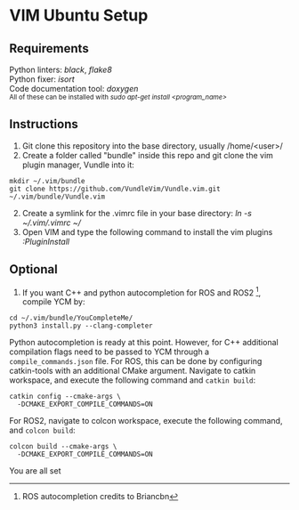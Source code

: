 # VIM Ubuntu Setup
## Requirements
Python linters: *black*, *flake8*<br />
Python fixer: *isort* <br />
Code documentation tool: *doxygen* <br />
<sub>All of these can be installed with *sudo apt-get install &lt;program_name&gt;* </sub>

## Instructions
1) Git clone this repository into the base directory, usually /home/&lt;user&gt;/ <br />
2) Create a folder called "bundle" inside this repo and git clone the vim plugin manager, Vundle into it: <br />
```
mkdir ~/.vim/bundle
git clone https://github.com/VundleVim/Vundle.vim.git ~/.vim/bundle/Vundle.vim
```
2) Create a symlink for the .vimrc file in your base directory: *ln -s ~/.vim/.vimrc ~/* <br />
3) Open VIM and type the following command to install the vim plugins *:PluginInstall* <br />

## Optional
1) If you want C++ and python autocompletion for ROS and ROS2 [^1], compile YCM by: <br />

```
cd ~/.vim/bundle/YouCompleteMe/
python3 install.py --clang-completer
```
Python autocompletion is ready at this point. However, for C++ additional compilation flags need to be passed to YCM through a `compile_commands.json` file. For ROS, this can be done by configuring catkin-tools  with an additional CMake argument. Navigate to catkin workspace, and execute the following command and `catkin build`: <br />

```
catkin config --cmake-args \
  -DCMAKE_EXPORT_COMPILE_COMMANDS=ON
```
For ROS2, navigate to colcon workspace, execute the following command, and `colcon build`:<br />

```
colcon build --cmake-args \
  -DCMAKE_EXPORT_COMPILE_COMMANDS=ON
```

You are all set <br />


[^1]: ROS autocompletion credits to Briancbn 
